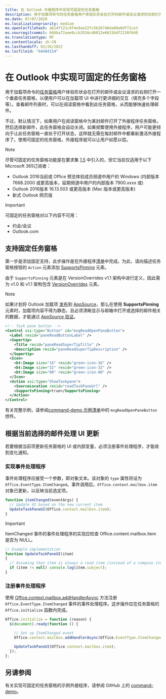 ```yaml
---
title: 在 Outlook 外接程序中实现可固定的任务窗格
description: 用于加载项命令的任务窗格用户体验形状会在打开的邮件或会议请求的右侧打开一个垂直任务窗格，以便用户可以在加载项 UI 中进行更详细的交互。
ms.date: 07/07/2020
ms.localizationpriority: medium
ms.openlocfilehash: ab14f121c9f4e9ae32fc5b26740da80a0df72ce3
ms.sourcegitcommit: b66ba72aee8ccb2916cd6012e66316df2130f640
ms.translationtype: MT
ms.contentlocale: zh-CN
ms.lasthandoff: 03/26/2022
ms.locfileid: "64484154"
---
```

# <a name="implement-a-pinnable-task-pane-in-outlook"></a>在 Outlook 中实现可固定的任务窗格

用于加载项命令的[任务窗格](add-in-commands-for-outlook.md#launching-a-task-pane)用户体验形状会在打开的邮件或会议请求的右侧打开一个垂直任务窗格，以便用户可以在加载项 UI 中进行更详细的交互（填充多个字段等）。查看邮件列表时，可以在阅读窗格中看到此任务窗格，从而能够快速处理邮件。

不过，默认情况下，如果用户在阅读窗格中为某封邮件打开了外接程序任务窗格，然后选择新邮件，此任务窗格会自动关闭。如果频繁使用外接程序，用户可能更倾向于让此任务窗格一直处于打开状态，这样就无需在每封邮件中都重新激活外接程序了。使用可固定的任务窗格，外接程序就可以让用户如愿以偿。

> [!NOTE]
> 尽管可固定的任务窗格功能是在要求集 [1.5](/javascript/api/requirement-sets/outlook/requirement-set-1.5/outlook-requirement-set-1.5) 中引入的，但它当前仅适用于以下Microsoft 365订阅者：
>
> - Outlook 2016当前或 Office 预览体验成员频道中用户的 Windows (内部版本 7668.2000 或更高版本，延期频道中用户的内部版本 7900.xxxx 或) 
> - Outlook 2016版本 16.13.503 或更高版本 (Mac 版本或更高版本) 
> - 新式 Outlook 网页版

> [!IMPORTANT]
> 可固定的任务窗格对以下内容不可用：
>
> - 约会/会议
> - Outlook.com

## <a name="support-task-pane-pinning"></a>支持固定任务窗格

第一步是添加固定支持，此步操作是在外接程序[清单](manifests.md)中完成。为此，请向描述任务窗格按钮的 `Action` 元素添加 [ SupportsPinning](/javascript/api/manifest/action#supportspinning) 元素。

由于 `SupportsPinning` 元素是在 VersionOverrides v1.1 架构中进行定义，因此需为 v1.0 和 v1.1 架构包含 [VersionOverrides](/javascript/api/manifest/versionoverrides) 元素。

> [!NOTE]
> 如果计划将 Outlook 加载项 [发布](../publish/publish.md)到 [AppSource](https://appsource.microsoft.com)，那么在使用 **SupportsPinning** 元素时，加载项内容不得为静态，且必须清晰显示与邮箱中打开或选择的邮件相关的数据，才能通过 [AppSource 验证](/legal/marketplace/certification-policies)。

```xml
<!-- Task pane button -->
<Control xsi:type="Button" id="msgReadOpenPaneButton">
  <Label resid="paneReadButtonLabel" />
  <Supertip>
    <Title resid="paneReadSuperTipTitle" />
    <Description resid="paneReadSuperTipDescription" />
  </Supertip>
  <Icon>
    <bt:Image size="16" resid="green-icon-16" />
    <bt:Image size="32" resid="green-icon-32" />
    <bt:Image size="80" resid="green-icon-80" />
  </Icon>
  <Action xsi:type="ShowTaskpane">
    <SourceLocation resid="readTaskPaneUrl" />
    <SupportsPinning>true</SupportsPinning>
  </Action>
</Control>
```

有关完整示例，请参阅[command-demo 示例清单](https://github.com/OfficeDev/outlook-add-in-command-demo/blob/master/command-demo-manifest.xml)中的 `msgReadOpenPaneButton` 控件。

## <a name="handling-ui-updates-based-on-currently-selected-message"></a>根据当前选择的邮件处理 UI 更新

若要根据当前项更新任务窗格的 UI 或内部变量，必须注册事件处理程序，才能收到变化通知。

### <a name="implement-the-event-handler"></a>实现事件处理程序

事件处理程序应接受一个参数，即对象文本。该对象的 `type` 属性将设为 `Office.EventType.ItemChanged`。事件调用后，`Office.context.mailbox.item` 对象已更新，以反映当前选定项。

```js
function itemChanged(eventArgs) {
  // Update UI based on the new current item
  UpdateTaskPaneUI(Office.context.mailbox.item);
}
```

> [!IMPORTANT]
> ItemChanged 事件的事件处理程序的实现应检查 Office.content.mailbox.item 是否为 NULL。
>
> ```js
> // Example implementation
> function UpdateTaskPaneUI(item)
> {
>   // Assuming that item is always a read item (instead of a compose item).
>   if (item != null) console.log(item.subject);
> }
> ```

### <a name="register-the-event-handler"></a>注册事件处理程序

使用 [Office.context.mailbox.addHandlerAsync](/javascript/api/requirement-sets/outlook/preview-requirement-set/office.context.mailbox#methods) 方法注册 `Office.EventType.ItemChanged` 事件的事件处理程序。这步操作应在任务窗格的 `Office.initialize` 函数内完成。

```js
Office.initialize = function (reason) {
  $(document).ready(function () {

    // Set up ItemChanged event
    Office.context.mailbox.addHandlerAsync(Office.EventType.ItemChanged, itemChanged);

    UpdateTaskPaneUI(Office.context.mailbox.item);
  });
};
```

## <a name="see-also"></a>另请参阅

有关实现可固定的任务窗格的示例外接程序，请参阅 GitHub 上的 [command-demo](https://github.com/OfficeDev/outlook-add-in-command-demo)。
